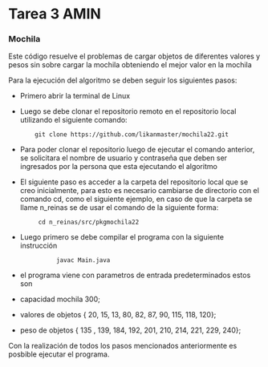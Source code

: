 # Tarea 3 AMIN

### Mochila
Este código resuelve el problemas de cargar objetos de diferentes valores y pesos sin sobre cargar la mochila obteniendo el mejor valor en la mochila 


Para la ejecución del algoritmo se deben seguir los siguientes pasos:

- Primero abrir la terminal de Linux

- Luego se debe clonar el repositorio remoto en el repositorio local utilizando el siguiente comando:
 
          git clone https://github.com/likanmaster/mochila22.git

- Para poder clonar el repositorio luego de ejecutar el comando anterior, se solicitara el nombre de usuario y contraseña que deben ser ingresados por la persona que esta ejecutando el algoritmo
 
- El siguiente paso es acceder a la carpeta del repositorio local que se creo inicialmente, para esto es necesario cambiarse de directorio con el comando cd, como el siguiente ejemplo, en caso de que la carpeta se llame n_reinas se de usar el comando de la siguiente forma:
 
           cd n_reinas/src/pkgmochila22

- Luego primero se debe compilar el programa con la siguiente instrucción

                javac Main.java
               
- el programa viene con parametros de entrada predeterminados estos son 
- capacidad mochila 300;
- valores de objetos { 20, 15, 13, 80, 82, 87, 90, 115, 118, 120};
- peso de objetos  { 135 , 139, 184, 192, 201, 210, 214, 221, 229, 240};

Con la realización de todos los pasos mencionados anteriormente es posbible ejecutar el programa.
